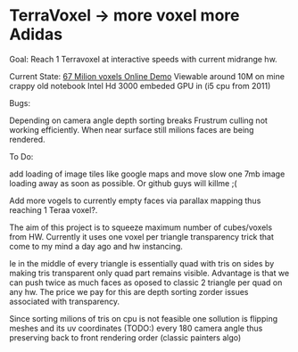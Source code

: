 # TerraVoxel ->  more voxel more Adidas

Goal: Reach 1 Terravoxel at interactive speeds with current midrange hw.

Current State:
[67 Milion voxels Online Demo](https://terravoxel.appspot.com)
Viewable around 10M on mine crappy old notebook Intel Hd 3000 embeded GPU in (i5 cpu from 2011)

Bugs:

Depending on camera angle depth sorting breaks
Frustrum culling not working efficiently. When near surface still milions faces are being rendered.

To Do:

add loading of image tiles like google maps and move slow one 7mb image loading away as soon as possible.
Or github guys will killme ;(

Add more vogels to currently empty faces via parallax mapping thus reaching 1 Teraa voxel?.


The aim of this project is to squeeze maximum number of cubes/voxels from HW.
Currently it uses  one voxel per triangle transparency trick that come to my mind a day ago and hw instancing.

Ie in the middle of every triangle is essentially quad with tris on sides by making tris transparent only quad part remains visible.
Advantage is that we can push twice as much faces as oposed to classic 2 triangle per quad on any hw.
The price we pay for this are depth sorting  zorder issues associated with transparency.

Since sorting milions of tris on cpu is not feasible one sollution is flipping meshes and its uv coordinates (TODO:)
every 180 camera angle thus preserving back to front rendering order (classic painters algo)
